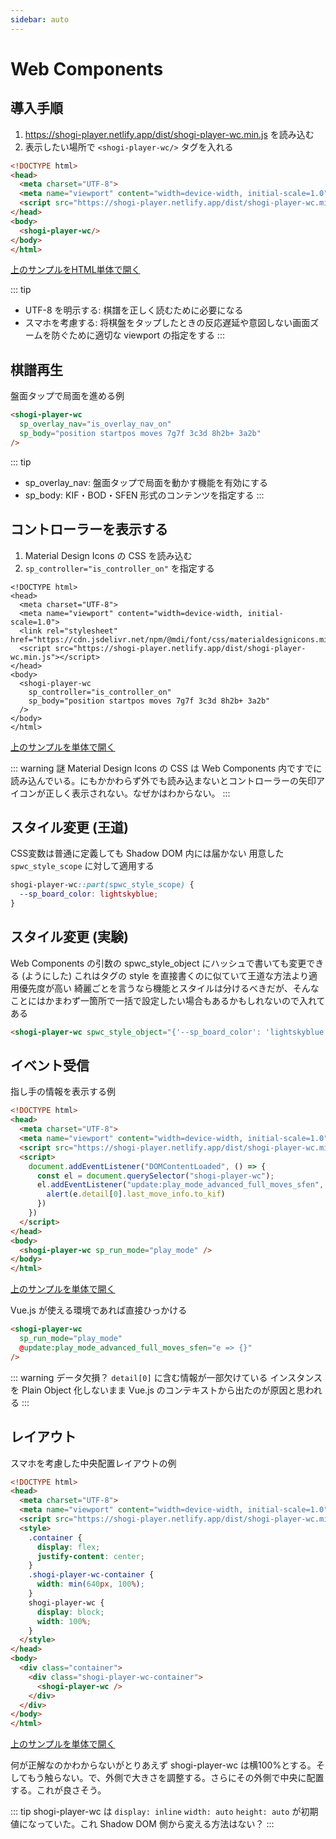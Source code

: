 ```yaml
---
sidebar: auto
---
```


# Web Components

## 導入手順

1. <https://shogi-player.netlify.app/dist/shogi-player-wc.min.js> を読み込む
1. 表示したい場所で `<shogi-player-wc/>` タグを入れる

```html
<!DOCTYPE html>
<head>
  <meta charset="UTF-8">
  <meta name="viewport" content="width=device-width, initial-scale=1.0">
  <script src="https://shogi-player.netlify.app/dist/shogi-player-wc.min.js"></script>
</head>
<body>
  <shogi-player-wc/>
</body>
</html>
```

<!-- ../.vuepress/public/examples/simple.html -->
<a href="/examples/simple.html" target="_blank">上のサンプルをHTML単体で開く</a>

::: tip
* UTF-8 を明示する: 棋譜を正しく読むために必要になる
* スマホを考慮する: 将棋盤をタップしたときの反応遅延や意図しない画面ズームを防ぐために適切な viewport の指定をする
:::

## 棋譜再生 ##

盤面タップで局面を進める例

```html
<shogi-player-wc
  sp_overlay_nav="is_overlay_nav_on"
  sp_body="position startpos moves 7g7f 3c3d 8h2b+ 3a2b"
/>
```

<ShogiPlayerWcWrapper
  class="is-small"
  sp_overlay_nav="is_overlay_nav_on"
  sp_body="position startpos moves 7g7f 3c3d 8h2b+ 3a2b"
/>

::: tip
* sp_overlay_nav: 盤面タップで局面を動かす機能を有効にする
* sp_body: KIF・BOD・SFEN 形式のコンテンツを指定する
:::

## コントローラーを表示する ##

1. Material Design Icons の CSS を読み込む
1. `sp_controller="is_controller_on"` を指定する

```html{5,10}
<!DOCTYPE html>
<head>
  <meta charset="UTF-8">
  <meta name="viewport" content="width=device-width, initial-scale=1.0">
  <link rel="stylesheet" href="https://cdn.jsdelivr.net/npm/@mdi/font/css/materialdesignicons.min.css">
  <script src="https://shogi-player.netlify.app/dist/shogi-player-wc.min.js"></script>
</head>
<body>
  <shogi-player-wc
    sp_controller="is_controller_on"
    sp_body="position startpos moves 7g7f 3c3d 8h2b+ 3a2b"
  />
</body>
</html>
```

<!-- ../.vuepress/public/examples/mdi.html -->
<a href="/examples/mdi.html" target="_blank">上のサンプルを単体で開く</a>

<ShogiPlayerWcWrapper
  class="is-small"
  sp_controller="is_controller_on"
  sp_body="position startpos moves 7g7f 3c3d 8h2b+ 3a2b"
/>

::: warning 謎
Material Design Icons の CSS は Web Components 内ですでに読み込んでいる。にもかかわらず外でも読み込まないとコントローラーの矢印アイコンが正しく表示されない。なぜかはわからない。
:::

## スタイル変更 (王道) ##

CSS変数は普通に定義しても Shadow DOM 内には届かない
用意した `spwc_style_scope` に対して適用する

```css
shogi-player-wc::part(spwc_style_scope) {
  --sp_board_color: lightskyblue;
}
```

<ShogiPlayerWcWrapper class="b441958504b7c7af3ef62a47fafe8d21 is-small" />
<style lang="stylus">
.ShogiPlayerWcWrapper.b441958504b7c7af3ef62a47fafe8d21
  shogi-player-wc::part(spwc_style_scope)
    --sp_board_color: lightskyblue
</style>

## スタイル変更 (実験) ##

Web Components の引数の spwc_style_object にハッシュで書いても変更できる (ようにした)
これはタグの style を直接書くのに似ていて王道な方法より適用優先度が高い
綺麗ごとを言うなら機能とスタイルは分けるべきだが、そんなことにはかまわず一箇所で一括で設定したい場合もあるかもしれないので入れてある

```html
<shogi-player-wc spwc_style_object="{'--sp_board_color': 'lightskyblue'}" />
```

<ShogiPlayerWcWrapper spwc_style_object="{'--sp_board_color': 'lightskyblue'}" class="is-small" />

## イベント受信 ##

指し手の情報を表示する例

```html
<!DOCTYPE html>
<head>
  <meta charset="UTF-8">
  <meta name="viewport" content="width=device-width, initial-scale=1.0">
  <script src="https://shogi-player.netlify.app/dist/shogi-player-wc.min.js"></script>
  <script>
    document.addEventListener("DOMContentLoaded", () => {
      const el = document.querySelector("shogi-player-wc");
      el.addEventListener("update:play_mode_advanced_full_moves_sfen", e => {
        alert(e.detail[0].last_move_info.to_kif)
      })
    })
  </script>
</head>
<body>
  <shogi-player-wc sp_run_mode="play_mode" />
</body>
</html>
```

<!-- ../.vuepress/public/examples/event.html -->
<a href="/examples/event.html" target="_blank">上のサンプルを単体で開く</a>

<ShogiPlayerWcWrapperEventTest />

Vue.js が使える環境であれば直接ひっかける

```html
<shogi-player-wc
  sp_run_mode="play_mode"
  @update:play_mode_advanced_full_moves_sfen="e => {}"
/>
```

::: warning データ欠損？
 `detail[0]` に含む情報が一部欠けている
インスタンスを Plain Object 化しないまま Vue.js のコンテキストから出たのが原因と思われる
:::


## レイアウト

スマホを考慮した中央配置レイアウトの例

``` html
<!DOCTYPE html>
<head>
  <meta charset="UTF-8">
  <meta name="viewport" content="width=device-width, initial-scale=1.0">
  <script src="https://shogi-player.netlify.app/dist/shogi-player-wc.min.js"></script>
  <style>
    .container {
      display: flex;
      justify-content: center;
    }
    .shogi-player-wc-container {
      width: min(640px, 100%);
    }
    shogi-player-wc {
      display: block;
      width: 100%;
    }
  </style>
</head>
<body>
  <div class="container">
    <div class="shogi-player-wc-container">
      <shogi-player-wc />
    </div>
  </div>
</body>
</html>
```

<!-- ../.vuepress/public/examples/layout.html -->
<a href="/examples/layout.html" target="_blank">上のサンプルを単体で開く</a>

何が正解なのかわからないがとりあえず shogi-player-wc は横100%とする。そしてもう触らない。で、外側で大きさを調整する。さらにその外側で中央に配置する。これが良さそう。

::: tip
shogi-player-wc は `display: inline` `width: auto` `height: auto` が初期値になっていた。これ Shadow DOM 側から変える方法はない？
:::
